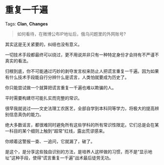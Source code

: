 # 重复一千遍

Tags: **Clan**, **Changes**

> 如何看待，在微博公布IP地址后，俄乌问题里的外网账号?



其实这是无关紧要的，纠结也没有意义。

一切技术手段都最终可以绕过，更不用说并非只有一种特定身份才会持有不严谨不真实的看法。

归根到底，你不可能通过巧妙的剥夺发言权来防止人把谎言重复一千遍。因为如果有什么技术手段能自行分辨什么是谎言，人类怕就要成为历史了。

你只能尝试做一个就算把谎言重复一千遍也难以欺骗的人。

平时需要构建尽可能扎实而完整的常识。

很早我就说过——文史法理工农医艺，全部自学到本科同等学力，将极大的提高辨别信息真伪的能力。

绝大多数谣言，都很难同时避免所有这些学科的所有常识性限定。它们总是会在某一科目的某个细则上触到“超常”红线，露出荒谬感来。

你顺着这警报一查、一追问，它就漏了，破了。

是这个，是分享这些独自识别的方法，是培养人这样做的习惯，而不是“显示地址”这种手段，使得“谎言重复一千遍”战术最后徒劳无功。



